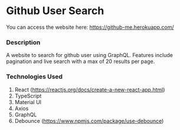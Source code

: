 # Github User Search

You can access the website here: https://github-me.herokuapp.com/

### Description

A website to search for github user using GraphQL. Features include pagination and live search with a max of 20 results per page.

### Technologies Used

1. React (https://reactjs.org/docs/create-a-new-react-app.html)
2. TypeScript
3. Material UI
4. Axios
5. GraphQL
6. Debounce (https://www.npmjs.com/package/use-debounce)
